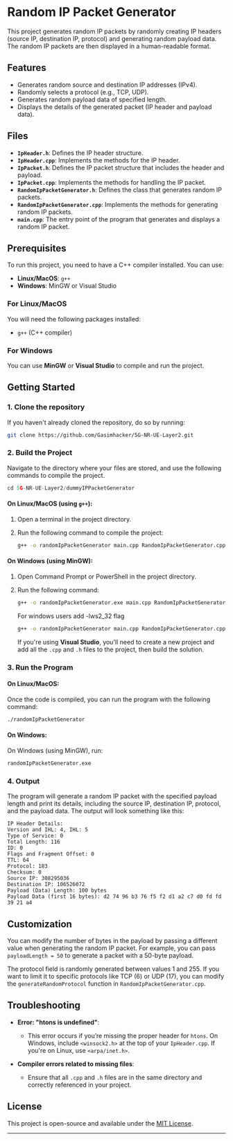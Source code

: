 # Random IP Packet Generator

This project generates random IP packets by randomly creating IP headers (source IP, destination IP, protocol) and generating random payload data. The random IP packets are then displayed in a human-readable format.

## Features
- Generates random source and destination IP addresses (IPv4).
- Randomly selects a protocol (e.g., TCP, UDP).
- Generates random payload data of specified length.
- Displays the details of the generated packet (IP header and payload data).

## Files
- **`IpHeader.h`**: Defines the IP header structure.
- **`IpHeader.cpp`**: Implements the methods for the IP header.
- **`IpPacket.h`**: Defines the IP packet structure that includes the header and payload.
- **`IpPacket.cpp`**: Implements the methods for handling the IP packet.
- **`RandomIpPacketGenerator.h`**: Defines the class that generates random IP packets.
- **`RandomIpPacketGenerator.cpp`**: Implements the methods for generating random IP packets.
- **`main.cpp`**: The entry point of the program that generates and displays a random IP packet.

## Prerequisites

To run this project, you need to have a C++ compiler installed. You can use:

- **Linux/MacOS**: `g++`
- **Windows**: MinGW or Visual Studio

### For Linux/MacOS

You will need the following packages installed:
- `g++` (C++ compiler)

### For Windows

You can use **MinGW** or **Visual Studio** to compile and run the project.

## Getting Started

### 1. Clone the repository
If you haven't already cloned the repository, do so by running:

```bash
git clone https://github.com/Gasimhacker/5G-NR-UE-Layer2.git
```

### 2. Build the Project

Navigate to the directory where your files are stored, and use the following commands to compile the project.
```go
cd 5G-NR-UE-Layer2/dummyIPPacketGenerator
```
#### On Linux/MacOS (using `g++`):

1. Open a terminal in the project directory.
2. Run the following command to compile the project:

   ```bash
   g++ -o randomIpPacketGenerator main.cpp RandomIpPacketGenerator.cpp IpHeader.cpp IpPacket.cpp
   ```

#### On Windows (using MinGW):

1. Open Command Prompt or PowerShell in the project directory.
2. Run the following command:

   ```bash
   g++ -o randomIpPacketGenerator.exe main.cpp RandomIpPacketGenerator.cpp IpHeader.cpp IpPacket.cpp
   ```

   For windows users add -lws2_32 flag 
   
   ```bash
   g++ -o randomIpPacketGenerator main.cpp RandomIpPacketGenerator.cpp IpHeader.cpp IpPacket.cpp -lws2_32
   ```

   If you're using **Visual Studio**, you'll need to create a new project and add all the `.cpp` and `.h` files to the project, then build the solution.

### 3. Run the Program

#### On Linux/MacOS:

Once the code is compiled, you can run the program with the following command:

```bash
./randomIpPacketGenerator
```

#### On Windows:

On Windows (using MinGW), run:

```bash
randomIpPacketGenerator.exe
```

### 4. Output

The program will generate a random IP packet with the specified payload length and print its details, including the source IP, destination IP, protocol, and the payload data. The output will look something like this:

```
IP Header Details:
Version and IHL: 4, IHL: 5
Type of Service: 0
Total Length: 116
ID: 0
Flags and Fragment Offset: 0
TTL: 64
Protocol: 183
Checksum: 0
Source IP: 308295036
Destination IP: 106526072
Payload (Data) Length: 100 bytes
Payload Data (first 16 bytes): d2 74 96 b3 76 f5 f2 d1 a2 c7 d0 fd fd 39 21 a4
```

## Customization

You can modify the number of bytes in the payload by passing a different value when generating the random IP packet. For example, you can pass `payloadLength = 50` to generate a packet with a 50-byte payload.

The protocol field is randomly generated between values 1 and 255. If you want to limit it to specific protocols like TCP (6) or UDP (17), you can modify the `generateRandomProtocol` function in `RandomIpPacketGenerator.cpp`.

## Troubleshooting

- **Error: "htons is undefined"**:
    - This error occurs if you’re missing the proper header for `htons`. On Windows, include `<winsock2.h>` at the top of your `IpHeader.cpp`. If you're on Linux, use `<arpa/inet.h>`.
  
- **Compiler errors related to missing files**:
    - Ensure that all `.cpp` and `.h` files are in the same directory and correctly referenced in your project.

## License

This project is open-source and available under the [MIT License](LICENSE).

---
